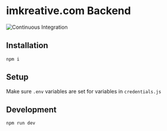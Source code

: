 # imkreative.com Backend
![Continuous Integration](https://github.com/cg219/imkreative.com-server/workflows/Continuous%20Integration/badge.svg)

## Installation

```npm i```

## Setup

Make sure `.env` variables are set for variables in `credentials.js`

## Development

```npm run dev```
